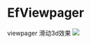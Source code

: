 # EfViewpager
viewpager  滑动3d效果
![](https://github.com/dengzhi00/EfViewpager/blob/master/img/a.gif)
